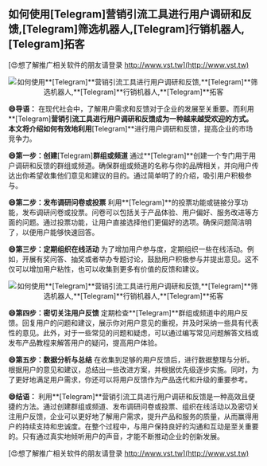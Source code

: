 ## **如何使用**[Telegram]**营销引流工具进行用户调研和反馈,**[Telegram]**筛选机器人,**[Telegram]**行销机器人,**[Telegram]**拓客**

[😍想了解推广相关软件的朋友请登录 http://www.vst.tw](http://www.vst.tw)

 <center><img src="https://vst.tw/MP4/tuiguang/png/0.png" alt="如何使用**[Telegram]**营销引流工具进行用户调研和反馈,**[Telegram]**筛选机器人,**[Telegram]**行销机器人,**[Telegram]**拓客"></center>

**😄导语：**
在现代社会中，了解用户需求和反馈对于企业的发展至关重要。而利用**[Telegram]**营销引流工具进行用户调研和反馈成为一种越来越受欢迎的方式。本文将介绍如何有效地利用**[Telegram]**进行用户调研和反馈，提高企业的市场竞争力。

**😄第一步：创建**[Telegram]**群组或频道**
通过**[Telegram]**创建一个专门用于用户调研和反馈的群组或频道。确保群组或频道的名称与你的品牌相关，并向用户传达出你希望收集他们意见和建议的目的。通过简单明了的介绍，吸引用户积极参与。

**😄第二步：发布调研问卷或投票**
利用**[Telegram]**的投票功能或链接分享功能，发布调研问卷或投票。问卷可以包括关于产品体验、用户偏好、服务改进等方面的问题。通过投票功能，让用户直接选择他们更偏好的选项。确保问题简洁明了，以便用户能够快速回答。

**😄第三步：定期组织在线活动**
为了增加用户参与度，定期组织一些在线活动。例如，开展有奖问答、抽奖或者举办专题讨论，鼓励用户积极参与并提出意见。这不仅可以增加用户粘性，也可以收集到更多有价值的反馈和建议。

 <center><img src="https://vst.tw/MP4/tuiguang/png/2.png" alt="如何使用**[Telegram]**营销引流工具进行用户调研和反馈,**[Telegram]**筛选机器人,**[Telegram]**行销机器人,**[Telegram]**拓客"></center>

**😄第四步：密切关注用户反馈**
定期检查**[Telegram]**群组或频道中的用户反馈。回复用户的问题和建议，展示你对用户意见的重视，并及时采纳一些具有代表性的意见。此外，对于一些常见的问题和疑虑，可以通过编写常见问题解答文档或发布产品教程来解答用户的疑问，提高用户体验。

**😄第五步：数据分析与总结**
在收集到足够的用户反馈后，进行数据整理与分析。根据用户的意见和建议，总结出一些改进方案，并根据优先级逐步实施。同时，为了更好地满足用户需求，你还可以将用户反馈作为产品迭代和升级的重要参考。

**😄结语：**
利用**[Telegram]**营销引流工具进行用户调研和反馈是一种高效且便捷的方法。通过创建群组或频道、发布调研问卷或投票、组织在线活动以及密切关注用户反馈，企业可以更好地了解用户需求，提升产品和服务的质量，从而赢得用户的持续支持和忠诚度。在整个过程中，与用户保持良好的沟通和互动是至关重要的。只有通过真实地倾听用户的声音，才能不断推动企业的创新发展。

[😍想了解推广相关软件的朋友请登录 http://www.vst.tw](http://www.vst.tw)



